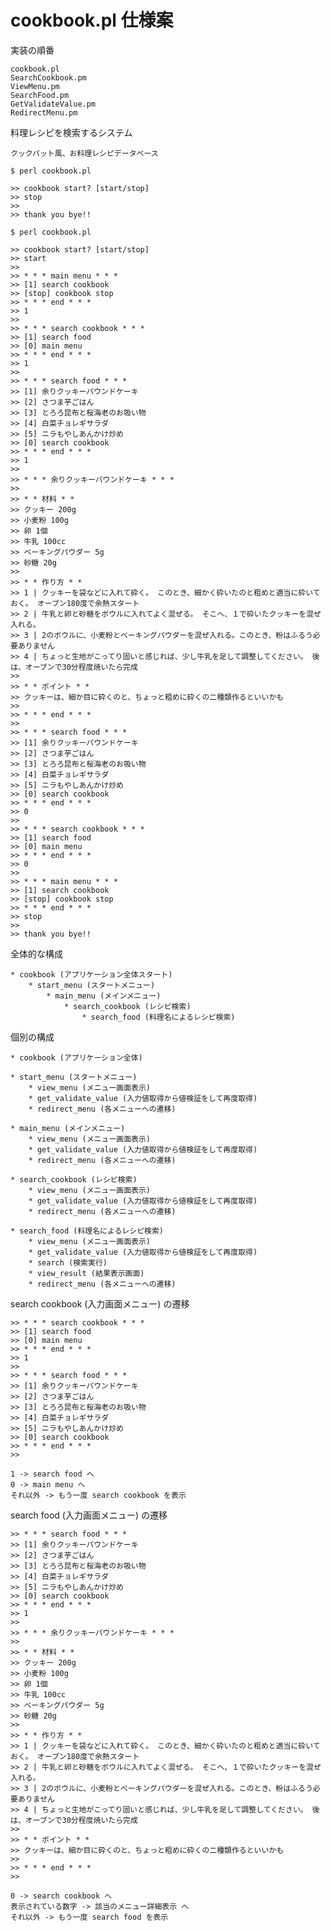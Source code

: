 # cookbook.pl 仕様案

実装の順番

    cookbook.pl
    SearchCookbook.pm
    ViewMenu.pm
    SearchFood.pm
    GetValidateValue.pm
    RedirectMenu.pm

料理レシピを検索するシステム

    クックパット風、お料理レシピデータベース

    $ perl cookbook.pl

    >> cookbook start? [start/stop]
    >> stop
    >>
    >> thank you bye!!

    $ perl cookbook.pl

    >> cookbook start? [start/stop]
    >> start
    >>
    >> * * * main menu * * *
    >> [1] search cookbook
    >> [stop] cookbook stop
    >> * * * end * * *
    >> 1
    >>
    >> * * * search cookbook * * *
    >> [1] search food
    >> [0] main menu
    >> * * * end * * *
    >> 1
    >>
    >> * * * search food * * *
    >> [1] 余りクッキーパウンドケーキ
    >> [2] さつま芋ごはん
    >> [3] とろろ昆布と桜海老のお吸い物
    >> [4] 白菜チョレギサラダ
    >> [5] ニラもやしあんかけ炒め
    >> [0] search cookbook
    >> * * * end * * *
    >> 1
    >>
    >> * * * 余りクッキーパウンドケーキ * * *
    >>
    >> * * 材料 * *
    >> クッキー 200g
    >> 小麦粉 100g
    >> 卵 1個
    >> 牛乳 100cc
    >> ベーキングパウダー 5g
    >> 砂糖 20g
    >>
    >> * * 作り方 * *
    >> 1 | クッキーを袋などに入れて砕く。 このとき、細かく砕いたのと粗めと適当に砕いておく。 オーブン180度で余熱スタート
    >> 2 | 牛乳と卵と砂糖をボウルに入れてよく混ぜる。 そこへ、１で砕いたクッキーを混ぜ入れる。
    >> 3 | 2のボウルに、小麦粉とベーキングパウダーを混ぜ入れる。このとき、粉はふるう必要ありません
    >> 4 | ちょっと生地がこってり固いと感じれば、少し牛乳を足して調整してください。 後は、オーブンで30分程度焼いたら完成
    >>
    >> * * ポイント * *
    >> クッキーは、細か目に砕くのと、ちょっと粗めに砕くの二種類作るといいかも
    >>
    >> * * * end * * *
    >>
    >> * * * search food * * *
    >> [1] 余りクッキーパウンドケーキ
    >> [2] さつま芋ごはん
    >> [3] とろろ昆布と桜海老のお吸い物
    >> [4] 白菜チョレギサラダ
    >> [5] ニラもやしあんかけ炒め
    >> [0] search cookbook
    >> * * * end * * *
    >> 0
    >>
    >> * * * search cookbook * * *
    >> [1] search food
    >> [0] main menu
    >> * * * end * * *
    >> 0
    >>
    >> * * * main menu * * *
    >> [1] search cookbook
    >> [stop] cookbook stop
    >> * * * end * * *
    >> stop
    >>
    >> thank you bye!!

全体的な構成

    * cookbook (アプリケーション全体スタート)
        * start_menu (スタートメニュー)
            * main_menu (メインメニュー)
                * search_cookbook (レシピ検索)
                    * search_food (料理名によるレシピ検索)

個別の構成

    * cookbook (アプリケーション全体)

    * start_menu (スタートメニュー)
        * view_menu (メニュー画面表示)
        * get_validate_value (入力値取得から値検証をして再度取得)
        * redirect_menu (各メニューへの遷移)

    * main_menu (メインメニュー)
        * view_menu (メニュー画面表示)
        * get_validate_value (入力値取得から値検証をして再度取得)
        * redirect_menu (各メニューへの遷移)

    * search_cookbook (レシピ検索)
        * view_menu (メニュー画面表示)
        * get_validate_value (入力値取得から値検証をして再度取得)
        * redirect_menu (各メニューへの遷移)

    * search_food (料理名によるレシピ検索)
        * view_menu (メニュー画面表示)
        * get_validate_value (入力値取得から値検証をして再度取得)
        * search (検索実行)
        * view_result (結果表示画面)
        * redirect_menu (各メニューへの遷移)

search cookbook (入力画面メニュー) の遷移

    >> * * * search cookbook * * *
    >> [1] search food
    >> [0] main menu
    >> * * * end * * *
    >> 1
    >>
    >> * * * search food * * *
    >> [1] 余りクッキーパウンドケーキ
    >> [2] さつま芋ごはん
    >> [3] とろろ昆布と桜海老のお吸い物
    >> [4] 白菜チョレギサラダ
    >> [5] ニラもやしあんかけ炒め
    >> [0] search cookbook
    >> * * * end * * *
    >>

    1 -> search food へ
    0 -> main menu へ
    それ以外 -> もう一度 search cookbook を表示

search food (入力画面メニュー) の遷移

    >> * * * search food * * *
    >> [1] 余りクッキーパウンドケーキ
    >> [2] さつま芋ごはん
    >> [3] とろろ昆布と桜海老のお吸い物
    >> [4] 白菜チョレギサラダ
    >> [5] ニラもやしあんかけ炒め
    >> [0] search cookbook
    >> * * * end * * *
    >> 1
    >>
    >> * * * 余りクッキーパウンドケーキ * * *
    >>
    >> * * 材料 * *
    >> クッキー 200g
    >> 小麦粉 100g
    >> 卵 1個
    >> 牛乳 100cc
    >> ベーキングパウダー 5g
    >> 砂糖 20g
    >>
    >> * * 作り方 * *
    >> 1 | クッキーを袋などに入れて砕く。 このとき、細かく砕いたのと粗めと適当に砕いておく。 オーブン180度で余熱スタート
    >> 2 | 牛乳と卵と砂糖をボウルに入れてよく混ぜる。 そこへ、１で砕いたクッキーを混ぜ入れる。
    >> 3 | 2のボウルに、小麦粉とベーキングパウダーを混ぜ入れる。このとき、粉はふるう必要ありません
    >> 4 | ちょっと生地がこってり固いと感じれば、少し牛乳を足して調整してください。 後は、オーブンで30分程度焼いたら完成
    >>
    >> * * ポイント * *
    >> クッキーは、細か目に砕くのと、ちょっと粗めに砕くの二種類作るといいかも
    >>
    >> * * * end * * *
    >>

    0 -> search cookbook へ
    表示されている数字 -> 該当のメニュー詳細表示 へ
    それ以外 -> もう一度 search food を表示
